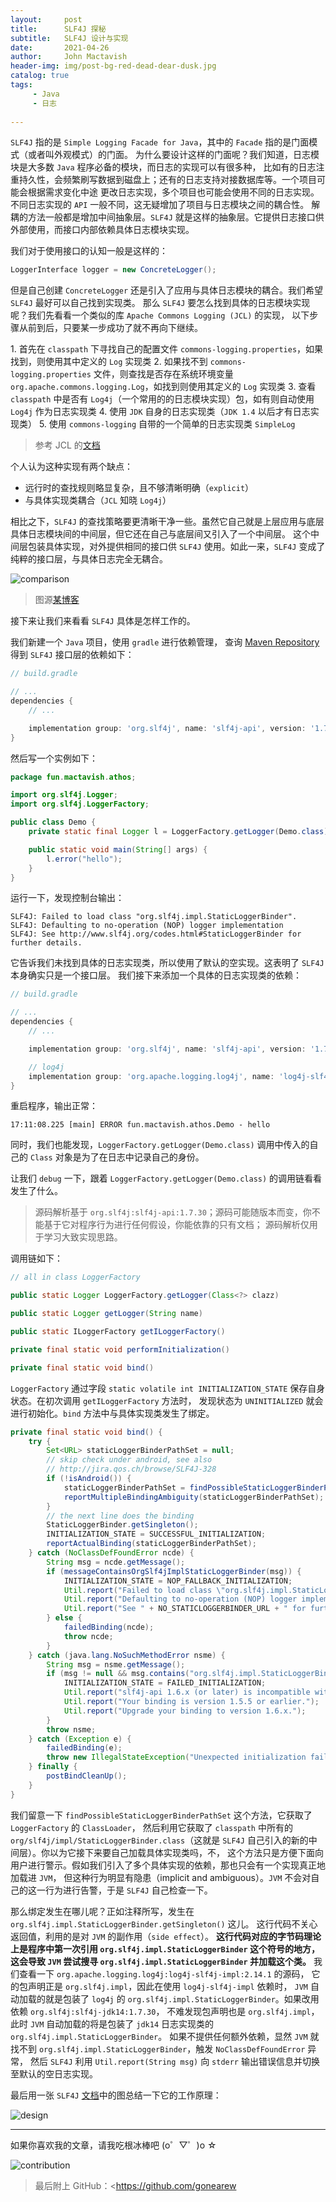 ```yaml
---
layout:     post
title:      SLF4J 探秘
subtitle:   SLF4J 设计与实现
date:       2021-04-26
author:     John Mactavish
header-img: img/post-bg-red-dead-dear-dusk.jpg
catalog: true
tags:
     - Java
     - 日志
     
---
```


`SLF4J` 指的是 `Simple Logging Facade for Java`，其中的 `Facade` 指的是门面模式（或者叫外观模式）的门面。
为什么要设计这样的门面呢？我们知道，日志模块是大多数 `Java` 程序必备的模块，而日志的实现可以有很多种，
比如有的日志注重持久性，会频繁刷写数据到磁盘上；还有的日志支持对接数据库等。一个项目可能会根据需求变化中途
更改日志实现，多个项目也可能会使用不同的日志实现。不同日志实现的 `API` 一般不同，这无疑增加了项目与日志模块之间的耦合性。
解耦的方法一般都是增加中间抽象层。`SLF4J` 就是这样的抽象层。它提供日志接口供外部使用，而接口内部依赖具体日志模块实现。

我们对于使用接口的认知一般是这样的：

```java
LoggerInterface logger = new ConcreteLogger();
```

但是自己创建 `ConcreteLogger` 还是引入了应用与具体日志模块的耦合。我们希望 `SLF4J` 最好可以自己找到实现类。
那么 `SLF4J` 要怎么找到具体的日志模块实现呢？我们先看看一个类似的库 `Apache Commons Logging (JCL)` 的实现，
以下步骤从前到后，只要某一步成功了就不再向下继续。

1. 首先在 `classpath` 下寻找自己的配置文件 `commons-logging.properties`，如果找到，则使用其中定义的 `Log` 实现类
2. 如果找不到 `commons-logging.properties` 文件，则查找是否存在系统环境变量 `org.apache.commons.logging.Log`，如找到则使用其定义的 `Log` 实现类
3. 查看 `classpath` 中是否有 `Log4j`（一个常用的的日志模块实现）包，如有则自动使用 `Log4j` 作为日志实现类
4. 使用 `JDK` 自身的日志实现类（`JDK 1.4` 以后才有日志实现类）
5. 使用 `commons-logging` 自带的一个简单的日志实现类 `SimpleLog`

> 参考 JCL 的[文档](https://commons.apache.org/proper/commons-logging/guide.html)

个人认为这种实现有两个缺点：

- 远行时的查找规则略显复杂，且不够清晰明确（`explicit`）
- 与具体实现类耦合（`JCL` 知晓 `Log4j`）
  
相比之下，`SLF4J` 的查找策略要更清晰干净一些。虽然它自己就是上层应用与底层具体日志模块间的中间层，但它还在自己与底层间又引入了一个中间层。
这个中间层包装具体实现，对外提供相同的接口供 `SLF4J` 使用。如此一来，`SLF4J` 变成了纯粹的接口层，与具体日志完全无耦合。

![comparison](https://raw.githubusercontent.com/gonearewe/gonearewe.github.io/master/img/post-2021-slf4j-comparison.png)

> 图源[某博客](https://jayunit100.blogspot.com/2013/10/simplifying-distinction-between-sl4j.html)

接下来让我们来看看 `SLF4J` 具体是怎样工作的。

我们新建一个 `Java` 项目，使用 `gradle` 进行依赖管理，
查询 [Maven Repository](https://mvnrepository.com/artifact/org.slf4j/slf4j-api) 得到 `SLF4J` 接口层的依赖如下：

```groovy
// build.gradle

// ...
dependencies {
    // ...

    implementation group: 'org.slf4j', name: 'slf4j-api', version: '1.7.30'
}
```

然后写一个实例如下：

```java
package fun.mactavish.athos;

import org.slf4j.Logger;
import org.slf4j.LoggerFactory;

public class Demo {
    private static final Logger l = LoggerFactory.getLogger(Demo.class);

    public static void main(String[] args) {
        l.error("hello");
    }
}
```

运行一下，发现控制台输出：

```
SLF4J: Failed to load class "org.slf4j.impl.StaticLoggerBinder".
SLF4J: Defaulting to no-operation (NOP) logger implementation
SLF4J: See http://www.slf4j.org/codes.html#StaticLoggerBinder for further details.
```

它告诉我们未找到具体的日志实现类，所以使用了默认的空实现。这表明了 `SLF4J` 本身确实只是一个接口层。
我们接下来添加一个具体的日志实现类的依赖：

```groovy
// build.gradle

// ...
dependencies {
    // ...

    implementation group: 'org.slf4j', name: 'slf4j-api', version: '1.7.30'

    // log4j
    implementation group: 'org.apache.logging.log4j', name: 'log4j-slf4j-impl', version: '2.14.1'
}
```

重启程序，输出正常：

```
17:11:08.225 [main] ERROR fun.mactavish.athos.Demo - hello
```

同时，我们也能发现，`LoggerFactory.getLogger(Demo.class)` 调用中传入的自己的 `Class` 对象是为了在日志中记录自己的身份。

让我们 `debug` 一下，跟着 `LoggerFactory.getLogger(Demo.class)` 的调用链看看发生了什么。

> 源码解析基于 `org.slf4j:slf4j-api:1.7.30`；源码可能随版本而变，你不能基于它对程序行为进行任何假设，你能依靠的只有文档；
> 源码解析仅用于学习大致实现思路。

调用链如下：

```java
// all in class LoggerFactory

public static Logger LoggerFactory.getLogger(Class<?> clazz)

public static Logger getLogger(String name)

public static ILoggerFactory getILoggerFactory()

private final static void performInitialization()

private final static void bind()
```

`LoggerFactory` 通过字段 `static volatile int INITIALIZATION_STATE` 保存自身状态。在初次调用 `getILoggerFactory` 方法时，
发现状态为 `UNINITIALIZED` 就会进行初始化。`bind` 方法中与具体实现类发生了绑定。

```java
private final static void bind() {
    try {
        Set<URL> staticLoggerBinderPathSet = null;
        // skip check under android, see also
        // http://jira.qos.ch/browse/SLF4J-328
        if (!isAndroid()) {
            staticLoggerBinderPathSet = findPossibleStaticLoggerBinderPathSet();
            reportMultipleBindingAmbiguity(staticLoggerBinderPathSet);
        }
        // the next line does the binding
        StaticLoggerBinder.getSingleton();
        INITIALIZATION_STATE = SUCCESSFUL_INITIALIZATION;
        reportActualBinding(staticLoggerBinderPathSet);
    } catch (NoClassDefFoundError ncde) {
        String msg = ncde.getMessage();
        if (messageContainsOrgSlf4jImplStaticLoggerBinder(msg)) {
            INITIALIZATION_STATE = NOP_FALLBACK_INITIALIZATION;
            Util.report("Failed to load class \"org.slf4j.impl.StaticLoggerBinder\".");
            Util.report("Defaulting to no-operation (NOP) logger implementation");
            Util.report("See " + NO_STATICLOGGERBINDER_URL + " for further details.");
        } else {
            failedBinding(ncde);
            throw ncde;
        }
    } catch (java.lang.NoSuchMethodError nsme) {
        String msg = nsme.getMessage();
        if (msg != null && msg.contains("org.slf4j.impl.StaticLoggerBinder.getSingleton()")) {
            INITIALIZATION_STATE = FAILED_INITIALIZATION;
            Util.report("slf4j-api 1.6.x (or later) is incompatible with this binding.");
            Util.report("Your binding is version 1.5.5 or earlier.");
            Util.report("Upgrade your binding to version 1.6.x.");
        }
        throw nsme;
    } catch (Exception e) {
        failedBinding(e);
        throw new IllegalStateException("Unexpected initialization failure", e);
    } finally {
        postBindCleanUp();
    }
}
```

我们留意一下 `findPossibleStaticLoggerBinderPathSet` 这个方法，它获取了 `LoggerFactory` 的 `ClassLoader`，
然后利用它获取了 `classpath` 中所有的 `org/slf4j/impl/StaticLoggerBinder.class`（这就是 `SLF4J` 自己引入的新的中间层）。你以为它接下来要自己加载具体实现类吗，不，
这个方法只是方便下面向用户进行警示。假如我们引入了多个具体实现的依赖，那也只会有一个实现真正地加载进 `JVM`，
但这种行为明显有隐患（implicit and ambiguous）。`JVM` 不会对自己的这一行为进行告警，于是 `SLF4J` 自己检查一下。

那么绑定发生在哪儿呢？正如注释所写，发生在 `org.slf4j.impl.StaticLoggerBinder.getSingleton()` 这儿。
这行代码不关心返回值，利用的是对 `JVM` 的副作用（`side effect`）。
**这行代码对应的字节码理论上是程序中第一次引用 `org.slf4j.impl.StaticLoggerBinder` 这个符号的地方，
这会导致 `JVM` 尝试搜寻 `org.slf4j.impl.StaticLoggerBinder` 并加载这个类。**
我们查看一下 `org.apache.logging.log4j:log4j-slf4j-impl:2.14.1` 的源码，
它的包声明正是 `org.slf4j.impl`，因此在使用 `log4j-slf4j-impl` 依赖时，
`JVM` 自动加载的就是包装了 `log4j` 的 `org.slf4j.impl.StaticLoggerBinder`。如果改用依赖 `org.slf4j:slf4j-jdk14:1.7.30`，
不难发现包声明也是 `org.slf4j.impl`，此时 `JVM` 自动加载的将是包装了 `jdk14` 日志实现类的 `org.slf4j.impl.StaticLoggerBinder`。
如果不提供任何额外依赖，显然 `JVM` 就找不到 `org.slf4j.impl.StaticLoggerBinder`，触发 `NoClassDefFoundError` 异常，
然后 `SLF4J` 利用 `Util.report(String msg)` 向 `stderr` 输出错误信息并切换至默认的空日志实现。

最后用一张 `SLF4J` [文档](http://www.slf4j.org/manual.html)中的图总结一下它的工作原理：

![design](https://raw.githubusercontent.com/gonearewe/gonearewe.github.io/master/img/post-2021-slf4j-design.png)

---
如果你喜欢我的文章，请我吃根冰棒吧  (o゜▽゜)o ☆

![contribution](https://raw.githubusercontent.com/gonearewe/gonearewe.github.io/master/img/contribution.jpg)

> 最后附上 GitHub：<https://github.com/gonearew
